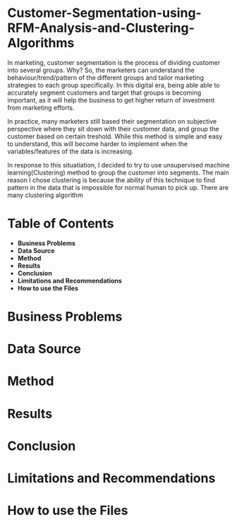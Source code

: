 # Customer-Segmentation-using-RFM-Analysis-and-Clustering-Algorithms

In marketing, customer segmentation is the process of dividing customer into several groups. Why? So, the marketers can understand the behaviour/trend/pattern of the different groups and tailor marketing strategies to each group specifically. In this digital era, being able able to accurately segment customers and target that groups is becoming important, as it will help the business to get higher return of investment from marketing efforts. 

In practice, many marketers still based their segmentation on subjective perspective where they sit down with their customer data, and group the customer based on certain treshold. While this method is simple and easy to understand, this will become harder to implement when the variables/features of the data is increasing. 

In response to this situatiation, I decided to try to use unsupervised machine learning(Clustering) method to group the customer into segments. The main reason I chose clustering is because the ability of this technique to find pattern in the data that is impossible for normal human to pick up. There are many clustering algorithm 

# Table of Contents
- **Business Problems**
- **Data Source**
- **Method**
- **Results**
- **Conclusion**
- **Limitations and Recommendations**
- **How to use the Files**

# Business Problems

# Data Source
# Method
# Results 
# Conclusion
# Limitations and Recommendations
# How to use the Files

